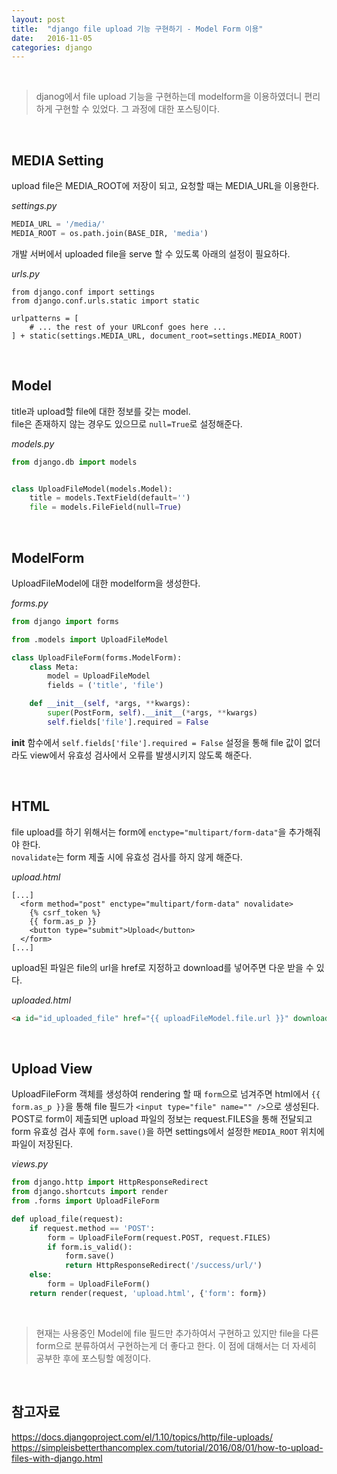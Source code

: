 ```yaml
---
layout: post
title:  "django file upload 기능 구현하기 - Model Form 이용"
date:   2016-11-05
categories: django
---
```


<br>  

> djanog에서 file upload 기능을 구현하는데 modelform을 이용하였더니 편리하게 구현할 수 있었다. 그 과정에 대한 포스팅이다.  

<br>  

## MEDIA Setting  

upload file은 MEDIA_ROOT에 저장이 되고, 요청할 때는 MEDIA_URL을 이용한다.  

_settings.py_  

```python
MEDIA_URL = '/media/'
MEDIA_ROOT = os.path.join(BASE_DIR, 'media')
```  

개발 서버에서 uploaded file을 serve 할 수 있도록 아래의 설정이 필요하다.  

_urls.py_  

```
from django.conf import settings
from django.conf.urls.static import static

urlpatterns = [
    # ... the rest of your URLconf goes here ...
] + static(settings.MEDIA_URL, document_root=settings.MEDIA_ROOT)
```  

<br>  

## Model   

title과 upload할 file에 대한 정보를 갖는 model.  
file은 존재하지 않는 경우도 있으므로 `null=True`로 설정해준다.  

_models.py_  

```python
from django.db import models


class UploadFileModel(models.Model):
    title = models.TextField(default='')
    file = models.FileField(null=True)
```  

<br>  

## ModelForm  

UploadFileModel에 대한 modelform을 생성한다.  

_forms.py_  

```python
from django import forms

from .models import UploadFileModel

class UploadFileForm(forms.ModelForm):
    class Meta:
        model = UploadFileModel
        fields = ('title', 'file')

    def __init__(self, *args, **kwargs):
        super(PostForm, self).__init__(*args, **kwargs)
        self.fields['file'].required = False
```  

__init__ 함수에서 `self.fields['file'].required = False` 설정을 통해 file 값이 없더라도 view에서 유효성 검사에서 오류를 발생시키지 않도록 해준다.  

<br>  


## HTML  

file upload를 하기 위해서는 form에 `enctype="multipart/form-data"`을 추가해줘야 한다.  
`novalidate`는 form 제출 시에 유효성 검사를 하지 않게 해준다.  


_upload.html_  

```
[...]
  <form method="post" enctype="multipart/form-data" novalidate>
    {% csrf_token %}
    {{ form.as_p }}
    <button type="submit">Upload</button>
  </form>
[...]
```  

upload된 파일은 file의 url을 href로 지정하고 download를 넣어주면 다운 받을 수 있다.  

_uploaded.html_  

```html
<a id="id_uploaded_file" href="{{ uploadFileModel.file.url }}" download>{{ post.file.name }}</a>
```  

<br>  

## Upload View  

UploadFileForm 객체를 생성하여 rendering 할 때 `form`으로 넘겨주면 html에서 `{{ form.as_p }}`을 통해 file 필드가 `<input type="file" name="" />`으로 생성된다.  
POST로 form이 제출되면 upload 파일의 정보는 request.FILES을 통해 전달되고 form 유효성 검사 후에 `form.save()`을 하면 settings에서 설정한 `MEDIA_ROOT` 위치에 파일이 저장된다.  

_views.py_  

```python
from django.http import HttpResponseRedirect
from django.shortcuts import render
from .forms import UploadFileForm

def upload_file(request):
    if request.method == 'POST':
        form = UploadFileForm(request.POST, request.FILES)
        if form.is_valid():
            form.save()
            return HttpResponseRedirect('/success/url/')
    else:
        form = UploadFileForm()
    return render(request, 'upload.html', {'form': form})
```  

<br>  

> 현재는 사용중인 Model에 file 필드만 추가하여서 구현하고 있지만 file을 다른 form으로 분류하여서 구현하는게 더 좋다고 한다. 이 점에 대해서는 더 자세히 공부한 후에 포스팅할 예정이다.  

<br>   

## 참고자료  

<https://docs.djangoproject.com/el/1.10/topics/http/file-uploads/>
<https://simpleisbetterthancomplex.com/tutorial/2016/08/01/how-to-upload-files-with-django.html>
